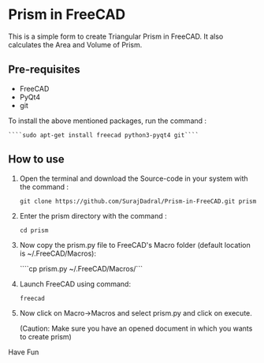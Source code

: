 # Prism in FreeCAD
This is a simple form to create Triangular Prism in FreeCAD. It also calculates the Area and Volume of Prism.

## Pre-requisites
* FreeCAD
* PyQt4
* git

To install the above mentioned packages, run the command :   

    ````sudo apt-get install freecad python3-pyqt4 git````

## How to use
1. Open the terminal and download the Source-code in your system with the command :   

    ````git clone https://github.com/SurajDadral/Prism-in-FreeCAD.git prism````

1. Enter the prism directory with the command :   

    ````cd prism````

1. Now copy the prism.py file to FreeCAD's Macro folder (default location is ~/.FreeCAD/Macros):   

    ````cp prism.py ~/.FreeCAD/Macros/```

1. Launch FreeCAD using command:   

    ````freecad````

1. Now click on Macro->Macros and select prism.py and click on execute.   

    (Caution: Make sure you have an opened document in which you wants to create prism)

Have Fun
